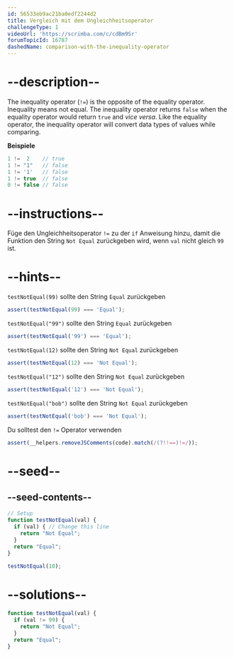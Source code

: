 ```yaml
---
id: 56533eb9ac21ba0edf2244d2
title: Vergleich mit dem Ungleichheitsoperator
challengeType: 1
videoUrl: 'https://scrimba.com/c/cdBm9Sr'
forumTopicId: 16787
dashedName: comparison-with-the-inequality-operator
---
```


# --description--

The inequality operator (`!=`) is the opposite of the equality operator. Inequality means not equal. The inequality operator returns `false` when the equality operator would return `true` and *vice versa*. Like the equality operator, the inequality operator will convert data types of values while comparing.

**Beispiele**

```js
1 !=  2    // true
1 != "1"   // false
1 != '1'   // false
1 != true  // false
0 != false // false
```

# --instructions--

Füge den Ungleichheitsoperator `!=` zu der `if` Anweisung hinzu, damit die Funktion den String `Not Equal` zurückgeben wird, wenn `val` nicht gleich `99` ist.

# --hints--

`testNotEqual(99)` sollte den String `Equal` zurückgeben

```js
assert(testNotEqual(99) === 'Equal');
```

`testNotEqual("99")` sollte den String `Equal` zurückgeben

```js
assert(testNotEqual('99') === 'Equal');
```

`testNotEqual(12)` sollte den String `Not Equal` zurückgeben

```js
assert(testNotEqual(12) === 'Not Equal');
```

`testNotEqual("12")` sollte den String `Not Equal` zurückgeben

```js
assert(testNotEqual('12') === 'Not Equal');
```

`testNotEqual("bob")` sollte den String `Not Equal` zurückgeben

```js
assert(testNotEqual('bob') === 'Not Equal');
```

Du solltest den `!=` Operator verwenden

```js
assert(__helpers.removeJSComments(code).match(/(?!!==)!=/));
```

# --seed--

## --seed-contents--

```js
// Setup
function testNotEqual(val) {
  if (val) { // Change this line
    return "Not Equal";
  }
  return "Equal";
}

testNotEqual(10);
```

# --solutions--

```js
function testNotEqual(val) {
  if (val != 99) {
    return "Not Equal";
  }
  return "Equal";
}
```
